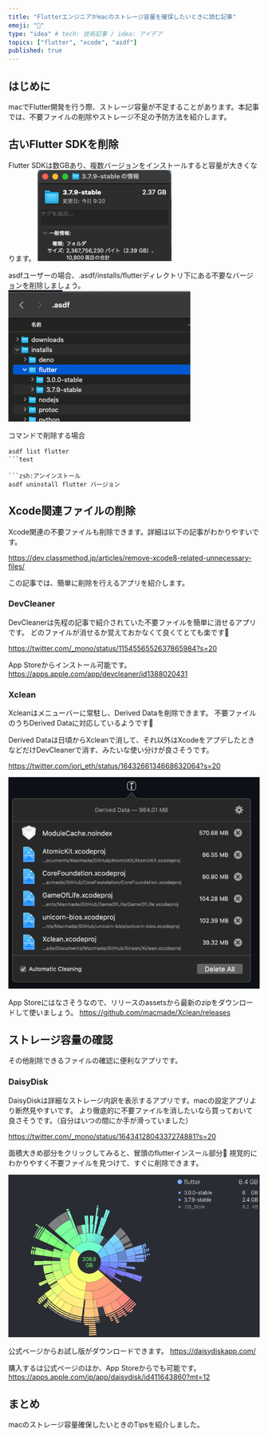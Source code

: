 ```yaml
---
title: "Flutterエンジニアがmacのストレージ容量を確保したいときに読む記事"
emoji: "🐙"
type: "idea" # tech: 技術記事 / idea: アイデア
topics: ["flutter", "xcode", "asdf"]
published: true
---
```

## はじめに

macでFlutter開発を行う際、ストレージ容量が不足することがあります。本記事では、不要ファイルの削除やストレージ不足の予防方法を紹介します。

## 古いFlutter SDKを削除

Flutter SDKは数GBあり、複数バージョンをインストールすると容量が大きくなります。
![SCR-20230405-dat](/images/SCR-20230405-dat.png)

asdfユーザーの場合、.asdf/installs/flutterディレクトリ下にある不要なバージョンを削除しましょう。
![SCR-20230405-dlp](/images/SCR-20230405-dlp.png)

コマンドで削除する場合

```zsh:インストール済みバージョン確認
asdf list flutter
```text

```zsh:アンインストール
asdf uninstall flutter バージョン
```

## Xcode関連ファイルの削除

Xcode関連の不要ファイルも削除できます。詳細は以下の記事がわかりやすいです。

<https://dev.classmethod.jp/articles/remove-xcode8-related-unnecessary-files/>

この記事では、簡単に削除を行えるアプリを紹介します。

### DevCleaner

DevCleanerは先程の記事で紹介されていた不要ファイルを簡単に消せるアプリです。
どのファイルが消せるか覚えておかなくて良くてとても楽です🥳

<https://twitter.com/_mono/status/1154556552637865984?s=20>

App Storeからインストール可能です。
<https://apps.apple.com/app/devcleaner/id1388020431>

### Xclean

Xcleanはメニューバーに常駐し、Derived Dataを削除できます。
不要ファイルのうちDerived Dataに対応しているようです👀

Derived Dataは日頃からXcleanで消して、それ以外はXcodeをアプデしたときなどだけDevCleanerで消す、みたいな使い分けが良さそうです。

<https://twitter.com/iori_eth/status/1643266134668632064?s=20>

![SCR-20230405-ukn](/images/SCR-20230405-ukn.png)

App Storeにはなさそうなので、リリースのassetsから最新のzipをダウンロードして使いましょう。
<https://github.com/macmade/Xclean/releases>

## ストレージ容量の確認

その他削除できるファイルの確認に便利なアプリです。

### DaisyDisk

DaisyDiskは詳細なストレージ内訳を表示するアプリです。macの設定アプリより断然見やすいです。
より徹底的に不要ファイルを消したいなら買っておいて良さそうです。（自分はいつの間にか手が滑っていました）

<https://twitter.com/_mono/status/1643412804337274881?s=20>

面積大きめ部分をクリックしてみると、冒頭のflutterインスール部分👀
視覚的にわかりやすく不要ファイルを見つけて、すぐに削除できます。

![SCR-20230405-vfi](/images/SCR-20230405-vfi.png)

公式ページからお試し版がダウンロードできます。
<https://daisydiskapp.com/>

購入するは公式ページのほか、App Storeからでも可能です。
<https://apps.apple.com/jp/app/daisydisk/id411643860?mt=12>

## まとめ

macのストレージ容量確保したいときのTipsを紹介しました。
